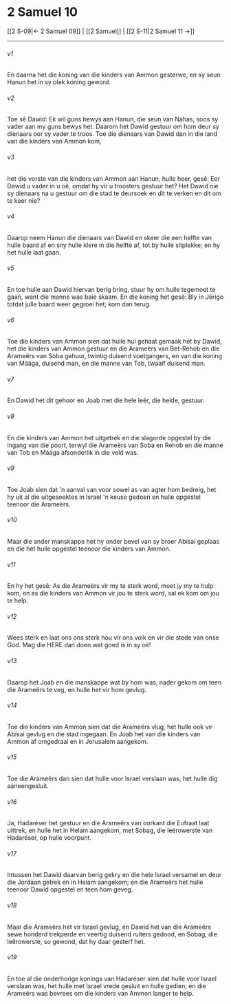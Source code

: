# 2 Samuel 10

[[2 S-09|← 2 Samuel 09]] | [[2 Samuel]] | [[2 S-11|2 Samuel 11 →]]
***

###### v1
En daarna het die koning van die kinders van Ammon gesterwe, en sy seun Hanun het in sy plek koning geword. 
###### v2
Toe sê Dawid: Ek wil guns bewys aan Hanun, die seun van Nahas, soos sy vader aan my guns bewys het. Daarom het Dawid gestuur om hom deur sy dienaars oor sy vader te troos. Toe die dienaars van Dawid dan in die land van die kinders van Ammon kom, 
###### v3
het die vorste van die kinders van Ammon aan Hanun, hulle heer, gesê: Eer Dawid u vader in u oë, omdat hy vir u troosters gestuur het? Het Dawid nie sy dienaars na u gestuur om die stad te deursoek en dit te verken en dit om te keer nie? 
###### v4
Daarop neem Hanun die dienaars van Dawid en skeer die een helfte van hulle baard af en sny hulle klere in die helfte af, tot by hulle sitplekke; en hy het hulle laat gaan. 
###### v5
En toe hulle aan Dawid hiervan berig bring, stuur hy om hulle tegemoet te gaan, want die manne was baie skaam. En die koning het gesê: Bly in Jérigo totdat julle baard weer gegroei het; kom dan terug. 
###### v6
Toe die kinders van Ammon sien dat hulle hul gehaat gemaak het by Dawid, het die kinders van Ammon gestuur en die Arameërs van Bet-Rehob en die Arameërs van Soba gehuur, twintig duisend voetgangers, en van die koning van Máäga, duisend man, en die manne van Tob, twaalf duisend man. 
###### v7
En Dawid het dit gehoor en Joab met die hele leër, die helde, gestuur. 
###### v8
En die kinders van Ammon het uitgetrek en die slagorde opgestel by die ingang van die poort, terwyl die Arameërs van Soba en Rehob en die manne van Tob en Máäga afsonderlik in die veld was. 
###### v9
Toe Joab sien dat 'n aanval van voor sowel as van agter hom bedreig, het hy uit al die uitgesoektes in Israel 'n keuse gedoen en hulle opgestel teenoor die Arameërs. 
###### v10
Maar die ander manskappe het hy onder bevel van sy broer Abísai geplaas en dié het hulle opgestel teenoor die kinders van Ammon. 
###### v11
En hy het gesê: As die Arameërs vir my te sterk word, moet jy my te hulp kom, en as die kinders van Ammon vir jou te sterk word, sal ek kom om jou te help. 
###### v12
Wees sterk en laat ons ons sterk hou vir ons volk en vir die stede van onse God. Mag die HERE dan doen wat goed is in sy oë! 
###### v13
Daarop het Joab en die manskappe wat by hom was, nader gekom om teen die Arameërs te veg, en hulle het vir hom gevlug. 
###### v14
Toe die kinders van Ammon sien dat die Arameërs vlug, het hulle ook vir Abísai gevlug en die stad ingegaan. En Joab het van die kinders van Ammon af omgedraai en in Jerusalem aangekom. 
###### v15
Toe die Arameërs dan sien dat hulle voor Israel verslaan was, het hulle dig aaneengesluit. 
###### v16
Ja, Hadaréser het gestuur en die Arameërs van oorkant die Eufraat laat uittrek, en hulle het in Helam aangekom, met Sobag, die leërowerste van Hadaréser, op hulle voorpunt. 
###### v17
Intussen het Dawid daarvan berig gekry en die hele Israel versamel en deur die Jordaan getrek en in Helam aangekom; en die Arameërs het hulle teenoor Dawid opgestel en teen hom geveg. 
###### v18
Maar die Arameërs het vir Israel gevlug, en Dawid het van die Arameërs sewe honderd trekperde en veertig duisend ruiters gedood, en Sobag, die leërowerste, so gewond, dat hy daar gesterf het. 
###### v19
En toe al die onderhorige konings van Hadaréser sien dat hulle voor Israel verslaan was, het hulle met Israel vrede gesluit en hulle gedien; en die Arameërs was bevrees om die kinders van Ammon langer te help. 
